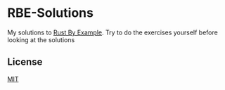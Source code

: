 # RBE-Solutions

My solutions to [Rust By Example](https://github.com/rust-lang/rust-by-example). Try to do the exercises yourself before looking at the solutions

## License

[MIT](./LICENSE)
